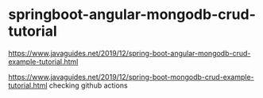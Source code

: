 # springboot-angular-mongodb-crud-tutorial

https://www.javaguides.net/2019/12/spring-boot-angular-mongodb-crud-example-tutorial.html

https://www.javaguides.net/2019/12/spring-boot-mongodb-crud-example-tutorial.html
 checking github actions
